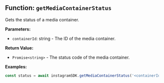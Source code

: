 ## Function: `getMediaContainerStatus`

Gets the status of a media container.

**Parameters:**

- `containerId`: string - The ID of the media container.

**Return Value:**

- `Promise<string>` - The status code of the media container.

**Examples:**

```typescript
const status = await instagramSDK.getMediaContainerStatus('<containerId>');
```